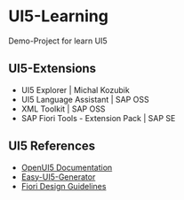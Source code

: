 # UI5-Learning

Demo-Project for learn UI5

## UI5-Extensions

- UI5 Explorer | Michal Kozubik
- UI5 Language Assistant | SAP OSS
- XML Toolkit | SAP OSS
- SAP Fiori Tools - Extension Pack | SAP SE

## UI5 References
- [OpenUI5 Documentation](https://openui5.hana.ondemand.com/controls)
- [Easy-UI5-Generator](https://github.com/SAP/generator-easy-ui5)
- [Fiori Design Guidelines](https://experience.sap.com/fiori-design-web/)